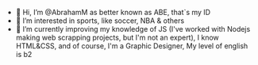 - 👋 Hi, I’m @AbrahamM as better known as ABE, that`s my ID
- 👀 I’m interested in sports, like soccer, NBA & others
- 🌱 I’m currently improving my knowledge of JS (I've worked with Nodejs making web scrapping projects, but I'm not an expert), I know HTML&CSS, and of course, I'm a Graphic Designer, My level of english is b2

<!---
Coiklor/Coiklor is a ✨ special ✨ repository because its `README.md` (this file) appears on your GitHub profile.
You can click the Preview link to take a look at your changes.
--->

